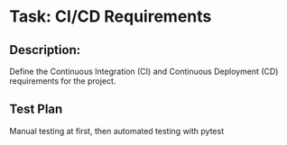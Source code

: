 # Task: CI/CD Requirements

## Description: 
Define the Continuous Integration (CI) and Continuous Deployment (CD) requirements for the project.

## Test Plan
Manual testing at first, then automated testing with pytest

